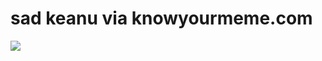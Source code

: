 <!--
id: 684686916
link: http://tumblr.atmos.org/post/684686916/sad-keanu-via-knowyourmeme-com
slug: sad-keanu-via-knowyourmeme-com
date: Thu Jun 10 2010 13:49:22 GMT-0700 (PDT)
publish: 2010-06-010
tags: 
title: sad keanu via knowyourmeme.com
-->


sad keanu via knowyourmeme.com
==============================

![](http://25.media.tumblr.com/tumblr_l3tgibobSw1qz4sngo1_500.jpg)

